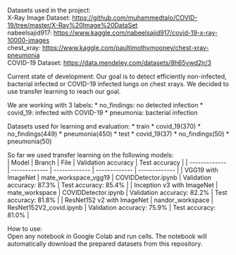 Datasets used in the project:  
  X-Ray Image Dataset: https://github.com/muhammedtalo/COVID-19/tree/master/X-Ray%20Image%20DataSet  
  nabeelsajid917: https://www.kaggle.com/nabeelsajid917/covid-19-x-ray-10000-images  
  chest_xray: https://www.kaggle.com/paultimothymooney/chest-xray-pneumonia  
  COVID-19 Dataset: https://data.mendeley.com/datasets/8h65ywd2jr/3  

Current state of development:
  Our goal is to detect efficiently non-infected, bacterial infected or COVID-19 infected lungs on chest xrays. We decided to use transfer learning to reach our goal.
  
  We are working with 3 labels:
    * no_findings: no detected infection
    * covid_19: infected with COVID-19
    * pneumonia: bacterial infection
    
  Datasets used for learning and evaluation:
    * train
      * covid_19(370)
      * no_findings(449)
      * pneumonia(450)
    * test
      * covid_19(37)
      * no_findings(50)
      * pneumonia(50)

  So far we used transfer learning on the following models:  
  | Model  | Branch | File  | Validation accuracy | Test accuracy  |
  | ------------- | ------------- | ------------- | ------------- | ------------- |
  | VGG19 with ImageNet | mate_workspace_vgg19 | COVIDDetector.ipynb | Validation accuracy: 87.3% | Test accuracy: 85.4% |
  | Inception v3 with ImageNet | mate_workspace | COVIDDetector.ipynb | Validation accuracy: 82.2% | Test accuracy: 81.8% |
  | ResNet152 v2 with ImageNet | nandor_workspace | ResNet152V2_covid.ipynb | Validation accuracy: 75.9% | Test accuracy: 81.0% |
  

How to use:  
  Open any notebook in Google Colab and run cells. The notebook will automatically download the prepared datasets from this repository.   
